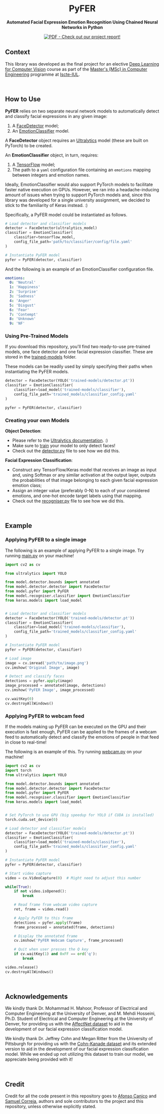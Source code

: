 <div align="center">

# PyFER
**Automated Facial Expression Emotion Recognition Using Chained Neural Networks in Python**

[![PDF - Check out our project report!](https://img.shields.io/badge/PDF-Check_out_our_project_report!-3172c8?logo=Adobe)](report.pdf)



</div>

## Context
This library was developed as the final project for an elective
[Deep Learning for Computer Vision](https://fenix-mais.iscte-iul.pt/courses/04193-565977905365459) 
course as part of the 
[Master's (MSc) in Computer Engineering](https://www.iscte-iul.pt/course/12/master-msc-in-computer-engineering) 
programme at [Iscte-IUL](https://www.iscte-iul.pt/).

<br>

## How to Use
**PyFER** relies on two separate neural network models to automatically detect and classify
facial expressions in any given image:
1. A [FaceDetector](model/detector/detector.py) model;
2. An [EmotionClassifier](model/recogniser/classifier.py) model.

A **FaceDetector** object requires an [Ultralytics](https://github.com/ultralytics/ultralytics) model
(these are built on PyTorch) to be created.

An **EmotionClassifier** object, in turn, requires:
1. A [TensorFlow](https://www.tensorflow.org/) model;
2. The path to a `yaml` configuration file containing an `emotions` mapping between integers and emotion names.

Ideally, EmotionClassifier would also support PyTorch models to facilitate faster native execution on GPUs.
However, we ran into a headache-inducing amount of issues when trying to support PyTorch models and, since this library
was developed for a single university assignment, we decided to stick to the familiarity of Keras instead. :)

Specifically, a PyFER model could be instantiated as follows.
```python
# Load detector and classifier models
detector = FaceDetector(ultralytics_model)
classifier = EmotionClassifier(
    classifier=tensorflow_model,
    config_file_path='path/to/classifier/config/file.yaml'
)

# Instantiate PyFER model
pyfer = PyFER(detector, classifier)
```

And the following is an example of an EmotionClassifier configuration file.
```yaml
emotions:
  0: 'Neutral'
  1: 'Happiness'
  2: 'Surprise'
  3: 'Sadness'
  4: 'Anger'
  5: 'Disgust'
  6: 'Fear'
  7: 'Contempt'
  8: 'Unknown'
  9: 'NF'
```

### Using Pre-Trained Models
If you download this repository, you'll find two ready-to-use pre-trained models, one face detector and one
facial expression classifier. These are stored in the [trained-models](trained-models) folder.

These models can be readily used by simply specifying their paths when instantiating the PyFER models.
```python
detector = FaceDetector(YOLO('trained-models/detector.pt'))
classifier = EmotionClassifier(
    classifier=load_model('trained-models/classifier'),
    config_file_path='trained_models/classifier_config.yaml'
)

pyfer = PyFER(detector, classifier)
```

### Creating your own Models
**Object Detection**: 
- Please refer to the [Ultralytics documentation](https://docs.ultralytics.com/modes). :)
- Make sure to [train](https://docs.ultralytics.com/modes/train/) your model to only detect faces!
- Check out the [detector.py](model/detector/detector.py) file to see how we did this.

**Facial Expression Classification**:
- Construct any TensorFlow/Keras model that receives an image as input and, using Softmax or any similar activation at the output layer, outputs the probabilities of that image belonging to each given facial expression emotion class;
- Assign an integer value (preferably 0-N) to each of your considered emotions, and one-hot encode target labels using that mapping.
- Check out the [recogniser.py](model/recogniser/recogniser.py) file to see how we did this.

<br>

## Example
### Applying PyFER to a single image
The following is an example of applying PyFER to a single image. Try running [main.py](main.py) on your machine!
```python
import cv2 as cv

from ultralytics import YOLO

from model.detector.bounds import annotated
from model.detector.detector import FaceDetector
from model.pyfer import PyFER
from model.recogniser.classifier import EmotionClassifier
from keras.models import load_model


# Load detector and classifier models
detector = FaceDetector(YOLO('trained-models/detector.pt'))
classifier = EmotionClassifier(
    classifier=load_model('trained-models/classifier'),
    config_file_path='trained_models/classifier_config.yaml'
)

# Instantiate PyFER model
pyfer = PyFER(detector, classifier)

# Load image
image = cv.imread('path/to/image.png')
cv.imshow('Original Image', image)

# Detect and classify faces
detections = pyfer.apply(image)
image_processed = annotated(image, detections)
cv.imshow('PyFER Image', image_processed)

cv.waitKey(0)
cv.destroyAllWindows()
```

### Applying PyFER to webcam feed
If the models making up PyFER can be executed on the GPU and their execution is fast enough,
PyFER can be applied to the frames of a webcam feed to automatically detect and classify the emotions
of people in that feed in close to real-time!

The following is an example of this. Try running [webcam.py](webcam.py) on your machine!
```python
import cv2 as cv
import torch
from ultralytics import YOLO

from model.detector.bounds import annotated
from model.detector.detector import FaceDetector
from model.pyfer import PyFER
from model.recogniser.classifier import EmotionClassifier
from keras.models import load_model


# Set PyTorch to use GPU (big speedup for YOLO if CUDA is installed)
torch.cuda.set_device(0)

# Load detector and classifier models
detector = FaceDetector(YOLO('trained-models/detector.pt'))
classifier = EmotionClassifier(
    classifier=load_model('trained-models/classifier'),
    config_file_path='trained_models/classifier_config.yaml'
)

# Instantiate PyFER model
pyfer = PyFER(detector, classifier)

# Start video capture
video = cv.VideoCapture(0)  # Might need to adjust this number

while(True):
    if not video.isOpened():
        break

    # Read frame from webcam video capture
    ret, frame = video.read()

    # Apply PyFER to this frame
    detections = pyfer.apply(frame)
    frame_processed = annotated(frame, detections)

    # Display the annotated frame
    cv.imshow('PyFER Webcam Capture', frame_processed)

    # Quit when user presses the Q key
    if cv.waitKey(1) and 0xFF == ord('q'):
        break

video.release()
cv.destroyAllWindows()
```


<br>

## Acknowledgements
We kindly thank Dr. Mohammad H. Mahoor, Professor of Electrical and Computer Engineering at the University of Denver, 
and M. Mehdi Hosseini, Ph.D. Student of Electrical and Computer Engineering at the University of Denver, for providing 
us with the [AffectNet dataset](http://mohammadmahoor.com/affectnet/) to aid in the development of our facial 
expression classification model.

We kindly thank Dr. Jeffrey Cohn and Megan Ritter from the University of Pittsburgh for providing us with the 
[Cohn-Kanade dataset](https://ieeexplore.ieee.org/document/5543262) and its extended version to aid in the development 
of our facial expression classification model. While we ended up not utilizing this dataset
to train our model, we appreciate being provided with it!

<br>

## Credit
Credit for all the code present in this repository goes to 
[Afonso Caniço](https://ciencia.iscte-iul.pt/authors/afonso-canico/cv)
and [Samuel Correia](https://www.linkedin.com/in/samuel0correia), 
authors and sole contributors to the project and this repository, 
unless otherwise explicitly stated.